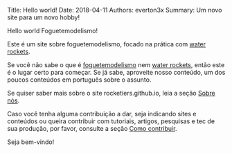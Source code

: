 Title: Hello world!
Date: 2018-04-11
Authors: everton3x
Summary: Um novo site para um novo hobby!

Hello world Foguetemodelismo!

Este é um site sobre foguetemodelismo, focado na prática com [water rockets](/pages/o-que-sao-water-rockets.html).

Se você não sabe o que é [foguetemodelismo](/pages/o-que-e-foguetemodelismo.html) nem [water rockets](/pages/o-que-sao-water-rockets.html), então este é o lugar certo para começar. Se já sabe, aproveite nosso conteúdo, um dos poucos conteúdos em português sobre o assunto.

Se quiser saber mais sobre o site rocketiers.github.io, leia a seção [Sobre nós](/pages/sobre-nos.html).

Caso você tenha alguma contribuição a dar, seja indicando sites e conteúdos ou queira contribuir com tutoriais, artigos, pesquisas e tec de sua produção, por favor, consulte a seção [Como contribuir](/pages/como-contribuir.html).

Seja bem-vindo!
